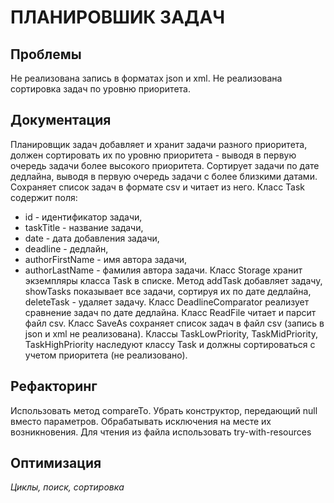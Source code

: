 # ПЛАНИРОВШИК ЗАДАЧ

## Проблемы
Не реализована запись в форматах json и xml.
Не реализована сортировка задач по уровню приоритета.


## Документация
Планировщик задач добавляет и хранит задачи разного приоритета, должен сортировать их по уровню приоритета - выводя в первую очередь задачи более высокого приоритета.
Сортирует задачи по дате дедлайна, выводя в первую очередь задачи с более близкими датами.
Сохраняет список задач в формате csv и читает из него.
Класс Task содержит поля: 
- id - идентификатор задачи, 
- taskTitle - название задачи, 
- date - дата добавления задачи,
- deadline - дедлайн,
- authorFirstName - имя автора задачи,
- authorLastName - фамилия автора задачи.
Класс Storage хранит экземпляры класса Task в списке. Метод addTask добавляет задачу, showTasks показывает все задачи, сортируя их по дате дедлайна, deleteTask - удаляет задачу.
Класс DeadlineComparator реализует сравнение задач по дате дедлайна.
Класс ReadFile читает и парсит файл csv.
Класс SaveAs сохраняет список задач в файл csv (запись в json и xml не реализована).
Классы TaskLowPriority, TaskMidPriority, TaskHighPriority наследуют классу Task и должны сортироваться с учетом приоритета (не реализовано).


## Рефакторинг
Использовать метод compareTo.
Убрать конструктор, передающий null вместо параметров.
Обрабатывать исключения на месте их возникновения.
Для чтения из файла использовать try-with-resources

## Оптимизация
*Циклы, поиск, сортировка*
